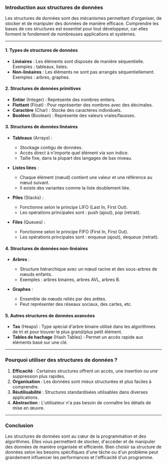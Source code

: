 ### Introduction aux structures de données

Les structures de données sont des mécanismes permettant d'organiser, de stocker et de manipuler des données de manière efficace. Comprendre les bases de ces structures est essentiel pour tout développeur, car elles forment le fondement de nombreuses applications et systèmes.

---

#### 1. **Types de structures de données**

- **Linéaires** : Les éléments sont disposés de manière séquentielle. Exemples : tableaux, listes.
- **Non-linéaires** : Les éléments ne sont pas arrangés séquentiellement. Exemples : arbres, graphes.

#### 2. **Structures de données primitives**

- **Entier** (Integer) : Représente des nombres entiers.
- **Flottant** (Float) : Pour représenter des nombres avec des décimales.
- **Caractère** (Char) : Stocke des caractères individuels.
- **Booléen** (Boolean) : Représente des valeurs vraies/fausses.

#### 3. **Structures de données linéaires**

- **Tableaux** (Arrays) :
  - Stockage contigu de données.
  - Accès direct à n'importe quel élément via son indice.
  - Taille fixe, dans la plupart des langages de bas niveau.

- **Listes liées** :
  - Chaque élément (nœud) contient une valeur et une référence au nœud suivant.
  - Il existe des variantes comme la liste doublement liée.

- **Piles** (Stacks) :
  - Fonctionne selon le principe LIFO (Last In, First Out).
  - Les opérations principales sont : push (ajout), pop (retrait).

- **Files** (Queues) :
  - Fonctionne selon le principe FIFO (First In, First Out).
  - Les opérations principales sont : enqueue (ajout), dequeue (retrait).

#### 4. **Structures de données non-linéaires**

- **Arbres** :
  - Structure hiérarchique avec un nœud racine et des sous-arbres de nœuds enfants.
  - Exemples : arbres binaires, arbres AVL, arbres B.

- **Graphes** :
  - Ensemble de nœuds reliés par des arêtes.
  - Peut représenter des réseaux sociaux, des cartes, etc.

#### 5. **Autres structures de données avancées**

- **Tas** (Heaps) : Type spécial d'arbre binaire utilisé dans les algorithmes de tri et pour trouver le plus grand/plus petit élément.
- **Tables de hachage** (Hash Tables) : Permet un accès rapide aux éléments basé sur une clé.

---

### Pourquoi utiliser des structures de données ?

1. **Efficacité** : Certaines structures offrent un accès, une insertion ou une suppression plus rapides.
2. **Organisation** : Les données sont mieux structurées et plus faciles à comprendre.
3. **Réutilisabilité** : Structures standardisées utilisables dans diverses applications.
4. **Abstraction** : L'utilisateur n'a pas besoin de connaître les détails de mise en œuvre.

---

### Conclusion

Les structures de données sont au cœur de la programmation et des algorithmes. Elles vous permettent de stocker, d'accéder et de manipuler des données de manière organisée et efficiente. Bien choisir sa structure de données selon les besoins spécifiques d'une tâche ou d'un problème peut grandement influencer les performances et l'efficacité d'un programme.